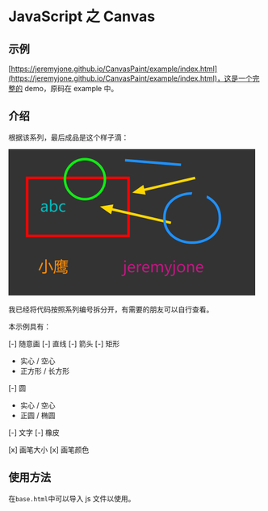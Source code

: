 # JavaScript 之 Canvas

## 示例

[https://jeremyjone.github.io/CanvasPaint/example/index.html](https://jeremyjone.github.io/CanvasPaint/example/index.html)，这是一个完整的 demo，原码在 example 中。

## 介绍

根据该系列，最后成品是这个样子滴：

![./asset/final.png](./asset/final.png)

我已经将代码按照系列编号拆分开，有需要的朋友可以自行查看。

本示例具有：

[-] 随意画
[-] 直线
[-] 箭头
[-] 矩形

- 实心 / 空心
- 正方形 / 长方形

[-] 圆

- 实心 / 空心
- 正圆 / 椭圆

[-] 文字
[-] 橡皮

[x] 画笔大小
[x] 画笔颜色

## 使用方法

在`base.html`中可以导入 js 文件以使用。
